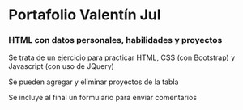 # Portafolio Valentín Jul

### HTML con datos personales, habilidades y proyectos

Se trata de un ejercicio para practicar HTML, CSS (con Bootstrap) y Javascript (con uso de JQuery)

Se pueden agregar y eliminar proyectos de la tabla

Se incluye al final un formulario para enviar comentarios
